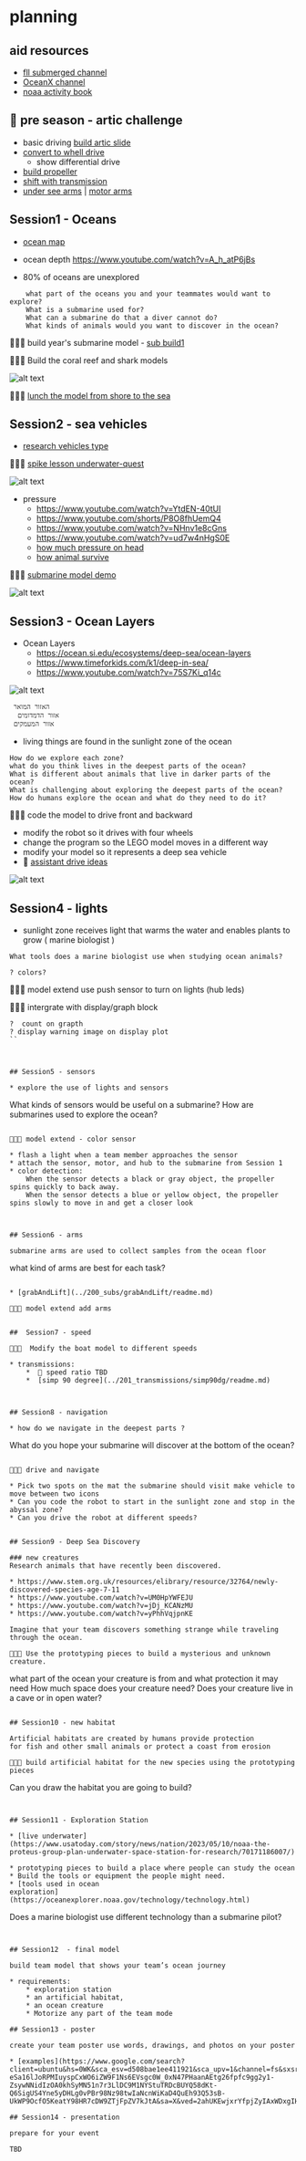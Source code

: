 # planning

## aid resources
* [fll submerged channel](https://www.youtube.com/@firstlegoleagueofficial?si=7fT21ot2oGQKmnxMhttps://www.youtube.com/@firstlegoleagueofficial?si=7fT21ot2oGQKmnxM)
* [OceanX channel](https://www.youtube.com/@OceanX/videos)
* [noaa activity book](https://oceanservice.noaa.gov/education/discoveryourworld.html)



## 🔦 pre season - artic challenge  
* basic driving  [build artic slide](../202_driving/1_slide/readme.md)
* [convert to whell drive](../202_driving/2_roundWheel/readme.md)
    * show differential drive
* [build propeller](../102_introBuilds/windTorbine/readme.md)
* [shift with transmission](../201_transmissions/simp90dg/readme.md)
* [under see arms](https://www.youtube.com/watch?v=89gQ7-JW09Q) | [motor arms](../200_subs/arms/readme.md)


## Session1  - Oceans 

* [ocean map](https://www.mapsofworld.com/images/map-of-world-oceans.jpg)
* ocean depth  https://www.youtube.com/watch?v=A_h_atP6jBs



* 80% of oceans are unexplored

```
    what part of the oceans you and your teammates would want to explore?
    What is a submarine used for?
    What can a submarine do that a diver cannot do?
    What kinds of animals would you want to discover in the ocean?

```

🔨🔨🔨 build year's submarine model -  [sub build1](./build1.md)

🔨🔨🔨 Build the coral reef and shark models

![alt text](image-3.png)

🔨🔨🔨 [lunch the model from shore to the sea](https://education.lego.com/en-us/lessons/spikeessential-great-adventures/spikeessential-boat-trip/)

## Session2  - sea vehicles 

* [research vehicles type](./resVec.md)

🔨🔨🔨 [spike lesson underwater-quest](https://education.lego.com/en-us/lessons/spikeessential-great-adventures/spikeessential-underwater-quest/)

![alt text](image-4.png)


* pressure
    * https://www.youtube.com/watch?v=YtdEN-40tUI
    * https://www.youtube.com/shorts/P8O8fhUemQ4
    * https://www.youtube.com/watch?v=NHnv1e8cGns
    * https://www.youtube.com/watch?v=ud7w4nHgS0E
    * [how much pressure on head](https://divediscover.whoi.edu/underwater-vehicles/how-much-pressure-can-we-take/)
    * [how animal survive](https://www.youtube.com/watch?v=GOqRr08hJ6I)


🔨🔨🔨 [submarine model demo](../700_moc/presureDive/readme.md)


![alt text](image-5.png)




## Session3  - Ocean Layers

* Ocean Layers
   * https://ocean.si.edu/ecosystems/deep-sea/ocean-layers
   * https://www.timeforkids.com/k1/deep-in-sea/
   * https://www.youtube.com/watch?v=75S7Ki_q14c

![alt text](image-1.png)

```
 האזור המואר
  אזור הדמדומים
 אזור המעמקים
```


* living things are found in the sunlight zone of the ocean

```
How do we explore each zone?
what do you think lives in the deepest parts of the ocean?
What is different about animals that live in darker parts of the ocean?
What is challenging about exploring the deepest parts of the ocean?
How do humans explore the ocean and what do they need to do it?
```



🔨🔨🔨  code the model to drive front and backward 
*  modify the robot so it drives with four wheels
* change the program so the LEGO model moves in a 
different way
*  modify your model so it represents a deep sea 
vehicle
* 🔦 [assistant drive ideas](../202_driving/readme.md)

![alt text](image-9.png)


## Session4 - lights

* sunlight zone receives light that warms the water and enables plants to grow ( marine biologist )

```
What tools does a marine biologist use when studying ocean animals?

? colors?

```

🔨🔨🔨 model extend use push sensor to turn on lights (hub leds) 

🔨🔨🔨 intergrate with display/graph block 

```
?  count on grapth
? display warning image on display plot
``



## Session5 - sensors

* explore the use of lights and sensors

```
What kinds of sensors would be useful on a submarine?
How are submarines used to explore the ocean?
```

🔨🔨🔨 model extend - color sensor
   
* flash a light when a team member approaches the sensor
* attach the sensor, motor, and hub to the submarine from Session 1
* color detection:     
    When the sensor detects a black or gray object, the propeller spins quickly to back away.  
    When the sensor detects a blue or yellow object, the propeller spins slowly to move in and get a closer look



## Session6 - arms

submarine arms are used to collect samples from the ocean floor

```
what kind of arms are best for each task?

```

* [grabAndLift](../200_subs/grabAndLift/readme.md)

🔨🔨🔨 model extend add arms


##  Session7 - speed

🔨🔨🔨  Modify the boat model to different speeds

* transmissions:
    *  🔦 speed ratio TBD
    *  [simp 90 degree](../201_transmissions/simp90dg/readme.md)



## Session8 - navigation

* how do we navigate in the deepest parts ?

```
What do you hope your submarine will discover at the bottom of the ocean?

```

🔨🔨🔨 drive and navigate

* Pick two spots on the mat the submarine should visit make vehicle to move between two icons
* Can you code the robot to start in the sunlight zone and stop in the abyssal zone?
* Can you drive the robot at different speeds?


## Session9 - Deep Sea Discovery

### new creatures
Research animals that have recently been discovered.

* https://www.stem.org.uk/resources/elibrary/resource/32764/newly-discovered-species-age-7-11
* https://www.youtube.com/watch?v=UM0HpYWFEJU
* https://www.youtube.com/watch?v=jDj_KCANzMU
* https://www.youtube.com/watch?v=yPhhVqjpnKE

Imagine that your team discovers something strange while traveling through the ocean.

🔨🔨🔨 Use the prototyping pieces to build a mysterious and unknown creature.

```
what part of the ocean your creature is from and what protection it may need
How much space does your creature need?
Does your creature live in a cave or in open water?
```

## Session10 - new habitat

Artificial habitats are created by humans provide protection 
for fish and other small animals or protect a coast from erosion

🔨🔨🔨 build artificial habitat for the new species using the prototyping pieces

```
Can you draw the habitat you are going to build?
```


## Session11 - Exploration Station 

* [live underwater](https://www.usatoday.com/story/news/nation/2023/05/10/noaa-the-proteus-group-plan-underwater-space-station-for-research/70171186007/)

* prototyping pieces to build a place where people can study the ocean
* Build the tools or equipment the people might need.
* [tools used in ocean 
exploration](https://oceanexplorer.noaa.gov/technology/technology.html)

```
Does a marine biologist use different technology than a submarine pilot?
```


## Session12  - final model

build team model that shows your team’s ocean journey

* requirements:
    * exploration station
    * an artificial habitat,
    * an ocean creature
    * Motorize any part of the team mode

## Session13 - poster

create your team poster use words, drawings, and photos on your poster

* [examples](https://www.google.com/search?client=ubuntu&hs=0WK&sca_esv=d508bae1ee411921&sca_upv=1&channel=fs&sxsrf=ADLYWIIJmUgs_7TZqS3L3jWIZlL6RBlw0w:1725000015014&q=fll+poster+examples&udm=2&fbs=AEQNm0AeMNWKf4PpcKMI-eSa16lJoRPMIuyspCxWO6iZW9F1Ns6EVsgc0W_0xN47PHaanAEtg26fpfc9gg2y1-ZsywNNidIzOA0khSyMN51n7r3LlDC9M1NYStuTRDcBUYQ58dKt-Q6SigUS4Yne5yDHLg0vPBr98Nz98twIaNcnWiKaD4QuEh93Q53sB-UkWP9OcfO5KeatY98HR7cDW9ZTjFpZV7kJtA&sa=X&ved=2ahUKEwjxrYfpjZyIAxWDxgIHHfuCBX0QtKgLegQIExAB&biw=1534&bih=722&dpr=1.25)

## Session14 - presentation

prepare for your event

TBD
